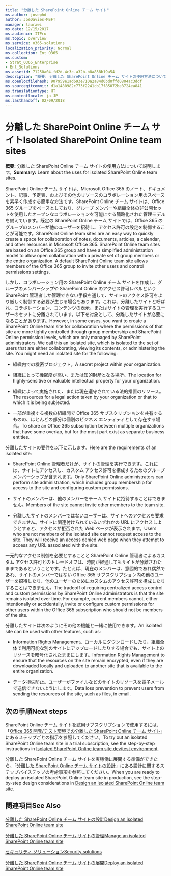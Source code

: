 ```yaml
---
title: "分離した SharePoint Online チーム サイト"
ms.author: josephd
author: JoeDavies-MSFT
manager: laurawi
ms.date: 12/15/2017
ms.audience: ITPro
ms.topic: overview
ms.service: o365-solutions
localization_priority: Normal
ms.collection: Ent_O365
ms.custom:
- Strat_O365_Enterprise
- Ent_Solutions
ms.assetid: 71250a04-fd2d-4c3c-a32b-b8a838b19a54
description: "概要: 分離した SharePoint Online チーム サイトの使用方法について説明します。"
ms.openlocfilehash: 907959e1ad693e710a2a84d0bd0ffd0804ac3ddf
ms.sourcegitcommit: d1a1480982c773f2241cb17f85072be8724ea841
ms.translationtype: HT
ms.contentlocale: ja-JP
ms.lasthandoff: 02/09/2018
---
```

# <a name="isolated-sharepoint-online-team-sites"></a><span data-ttu-id="bdd4f-103">分離した SharePoint Online チーム サイト</span><span class="sxs-lookup"><span data-stu-id="bdd4f-103">Isolated SharePoint Online team sites</span></span>

 <span data-ttu-id="bdd4f-104">**概要:** 分離した SharePoint Online チーム サイトの使用方法について説明します。</span><span class="sxs-lookup"><span data-stu-id="bdd4f-104">**Summary:** Learn about the uses for isolated SharePoint Online team sites.</span></span>
  
<span data-ttu-id="bdd4f-p101">SharePoint Online チーム サイトは、Microsoft Office 365 のノート、ドキュメント、記事、予定表、およびその他のリソースのコラボレーション用のスペースを素早く作成する簡単な方法です。SharePoint Online チーム サイトは、Office 365 グループをベースとしており、グループ メンバーや組織全体の非公開セットを使用したオープンなコラボレーションを可能にする簡略化された管理モデルを備えています。既定の SharePoint Online チーム サイトでは、Office 365 のグループのメンバーが他のユーザーを招待し、アクセス許可の設定を制御することが可能です。</span><span class="sxs-lookup"><span data-stu-id="bdd4f-p101">SharePoint Online team sites are an easy way to quickly create a space for collaboration of notes, documents, articles, a calendar, and other resources in Microsoft Office 365. SharePoint Online team sites are based on an Office 365 group and have a simplified administration model to allow open collaboration with a private set of group members or the entire organization. A default SharePoint Online team site allows members of the Office 365 group to invite other users and control permissions settings.</span></span>
  
<span data-ttu-id="bdd4f-p102">しかし、コラボレーション用の SharePoint Online チーム サイトを作成し、グループのメンバーシップや SharePoint Online のアクセス許可レベルという SharePoint 管理者しか管理できない手段を通して、サイトのアクセス許可をより厳しく制御する必要が生じる場合もあります。これは、分離したサイトと呼ばれ、コラボレーション、コンテンツの表示、またはサイトの管理を実行するユーザーのセットに分離されています。以下を対象として、分離したサイトが必要になることがあります。</span><span class="sxs-lookup"><span data-stu-id="bdd4f-p102">However, in some cases, you want to create a SharePoint Online team site for collaboration where the permissions of that site are more tightly controlled through group membership and SharePoint Online permission levels, which are only managed by SharePoint administrators. We call this an isolated site, which is isolated to the set of users that are either collaborating, viewing its contents, or administering the site. You might need an isolated site for the following:</span></span>
  
- <span data-ttu-id="bdd4f-111">組織内での機密プロジェクト。</span><span class="sxs-lookup"><span data-stu-id="bdd4f-111">A secret project within your organization.</span></span>
    
- <span data-ttu-id="bdd4f-112">組織にとって機密度が高い、または知的財産となる場所。</span><span class="sxs-lookup"><span data-stu-id="bdd4f-112">The location for highly-sensitive or valuable intellectual property for your organization.</span></span>
    
- <span data-ttu-id="bdd4f-113">組織によって実施された、または現在遵守されている法的措置のリソース。</span><span class="sxs-lookup"><span data-stu-id="bdd4f-113">The resources for a legal action taken by your organization or that to which it is being subjected.</span></span>
    
- <span data-ttu-id="bdd4f-114">一部が重複する複数の組織間で Office 365 サブスクリプションを共有するものの、ほとんどの部分は個別のビジネス エンティティとして存在する場合。</span><span class="sxs-lookup"><span data-stu-id="bdd4f-114">To share an Office 365 subscription between multiple organizations that have some overlap, but for the most part exist as separate business entities.</span></span>
    
<span data-ttu-id="bdd4f-115">分離したサイトの要件を以下に示します。</span><span class="sxs-lookup"><span data-stu-id="bdd4f-115">Here are the requirements of an isolated site:</span></span>
  
- <span data-ttu-id="bdd4f-116">SharePoint Online 管理者だけが、サイトの管理を実行できます。これには、サイトにアクセスし、カスタム アクセス許可を構成するためのグループ メンバーシップが含まれます。</span><span class="sxs-lookup"><span data-stu-id="bdd4f-116">Only SharePoint Online administrators can perform site administration, which includes group membership for access to the site and configuring custom permissions.</span></span>
    
- <span data-ttu-id="bdd4f-117">サイトのメンバーは、他のメンバーをチーム サイトに招待することはできません。</span><span class="sxs-lookup"><span data-stu-id="bdd4f-117">Members of the site cannot invite other members to the team site.</span></span>
    
- <span data-ttu-id="bdd4f-p103">分離したサイトのメンバーではないユーザーは、サイトへのアクセスを要求できません。サイトに関連付けられているいずれかの URL にアクセスしようとすると、アクセスが拒否された Web ページが表示されます。</span><span class="sxs-lookup"><span data-stu-id="bdd4f-p103">Users who are not members of the isolated site cannot request access to the site. They will receive an access denied web page when they attempt to access any URL associated with the site.</span></span>
    
<span data-ttu-id="bdd4f-p104">一元的なアクセス制御を必要とすることと SharePoint Online 管理者によるカスタム アクセス許可とのトレードオフは、時間が経過してもサイトが分離されたままであるということです。たとえば、現在のメンバーは、意図的であれ偶然であれ、サイトのメンバーではない Office 365 サブスクリプション内の他のユーザーを招待したり、他のユーザーのためにカスタムのアクセス許可を構成したりすることはできません。</span><span class="sxs-lookup"><span data-stu-id="bdd4f-p104">The tradeoff of requiring centralized access control and custom permissions by SharePoint Online administrators is that the site remains isolated over time. For example, current members cannot, either intentionally or accidentally, invite or configure custom permissions for other users within the Office 365 subscription who should not be members of the site.</span></span>
  
<span data-ttu-id="bdd4f-122">分離したサイトは次のようにその他の機能と一緒に使用できます。</span><span class="sxs-lookup"><span data-stu-id="bdd4f-122">An isolated site can be used with other features, such as:</span></span>
  
- <span data-ttu-id="bdd4f-123">Information Rights Management。ローカルにダウンロードしたり、組織全体で利用可能な別のサイトにアップロードしたりする場合でも、サイト上のリソースを暗号化されたままにします。</span><span class="sxs-lookup"><span data-stu-id="bdd4f-123">Information Rights Management to ensure that the resources on the site remain encrypted, even if they are downloaded locally and uploaded to another site that is available to the entire organization.</span></span>
    
- <span data-ttu-id="bdd4f-124">データ損失防止。ユーザーがファイルなどのサイトのリソースを電子メールで送信できないようにします。</span><span class="sxs-lookup"><span data-stu-id="bdd4f-124">Data loss prevention to prevent users from sending the resources of the site, such as files, in email.</span></span>
    
## <a name="next-steps"></a><span data-ttu-id="bdd4f-125">次の手順</span><span class="sxs-lookup"><span data-stu-id="bdd4f-125">Next steps</span></span>

<span data-ttu-id="bdd4f-126">SharePoint Online チーム サイトを試用サブスクリプションで使用するには、「[Office 365 開発/テスト環境での分離した SharePoint Online チーム サイト](isolated-sharepoint-online-team-site-dev-test-environment.md)」にあるステップごとの指示を参照してください。</span><span class="sxs-lookup"><span data-stu-id="bdd4f-126">To try out an isolated SharePoint Online team site in a trial subscription, see the step-by-step instructions in [Isolated SharePoint Online team site dev/test environment](isolated-sharepoint-online-team-site-dev-test-environment.md).</span></span>
  
<span data-ttu-id="bdd4f-127">分離した SharePoint Online チーム サイトを実稼働に展開する準備ができたら、「[分離した SharePoint Online チーム サイトの設計](design-an-isolated-sharepoint-online-team-site.md)」にある設計に関するステップバイステップの考慮事項を参照してください。</span><span class="sxs-lookup"><span data-stu-id="bdd4f-127">When you are ready to deploy an isolated SharePoint Online team site in production, see the step-by-step design considerations in [Design an isolated SharePoint Online team site](design-an-isolated-sharepoint-online-team-site.md).</span></span>
  
## <a name="see-also"></a><span data-ttu-id="bdd4f-128">関連項目</span><span class="sxs-lookup"><span data-stu-id="bdd4f-128">See Also</span></span>

[<span data-ttu-id="bdd4f-129">分離した SharePoint Online チーム サイトの設計</span><span class="sxs-lookup"><span data-stu-id="bdd4f-129">Design an isolated SharePoint Online team site</span></span>](design-an-isolated-sharepoint-online-team-site.md)
  
[<span data-ttu-id="bdd4f-130">分離した SharePoint Online チーム サイトの管理</span><span class="sxs-lookup"><span data-stu-id="bdd4f-130">Manage an isolated SharePoint Online team site</span></span>](manage-an-isolated-sharepoint-online-team-site.md)
  
[<span data-ttu-id="bdd4f-131">セキュリティ ソリューション</span><span class="sxs-lookup"><span data-stu-id="bdd4f-131">Security solutions</span></span>](security-solutions.md)

[<span data-ttu-id="bdd4f-132">分離した SharePoint Online チーム サイトの展開</span><span class="sxs-lookup"><span data-stu-id="bdd4f-132">Deploy an isolated SharePoint Online team site</span></span>](deploy-an-isolated-sharepoint-online-team-site.md)


